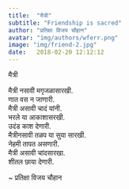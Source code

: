 ```yaml
---
title:  "मैत्री"
subtitle: "Friendship is sacred"
author: "प्रतिक्षा विजय चौहान"
avatar: "img/authors/wferr.png"
image: "img/friend-2.jpg"
date:   2018-02-20 12:12:12
---
```

मैत्री

मैत्री नसावी मगृजळासारखी.  
णात  वस न जाणारी.  
मैत्री असावी चादं यांनी.  
भरले या आकाशासरखी.  
उदंड  काश देणारी.  
मैत्रीनसावी तळप या सुया सारखी.  
नेहमी तापत असणारी.  
मैत्री असावी चांदसारखा.  
शीतल छाया देणारी.  

~ प्रतिक्षा विजय चौहान